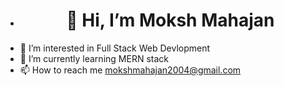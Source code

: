 - <h1 align='center'>👋 Hi, I’m Moksh Mahajan</h1>
- 👀 I’m interested in Full Stack Web Devlopment
- 🌱 I’m currently learning MERN stack
- 📫 How to reach me mokshmahajan2004@gmail.com

<!---
mokshmahajan2004/mokshmahajan2004 is a ✨ special ✨ repository because its `README.md` (this file) appears on your GitHub profile.
You can click the Preview link to take a look at your changes.
--->
